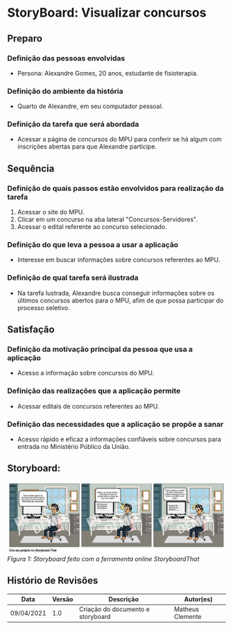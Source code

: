 # StoryBoard: Visualizar concursos
## Preparo
### Definição das pessoas envolvidas

- Persona: Alexandre Gomes, 20 anos, estudante de fisioterapia.
### Definição do ambiente da história

- Quarto de Alexandre, em seu computador pessoal.
### Definição da tarefa que será abordada

- Acessar a página de concursos do MPU para conferir se há algum com inscrições abertas para  que Alexandre participe.
## Sequência
### Definição de quais passos estão envolvidos para realização da tarefa

1. Acessar o site do MPU.
2. Clicar em um concurso na aba lateral "Concursos-Servidores".
3. Acessar o edital referente ao concurso selecionado.
### Definição do que leva a pessoa a usar a aplicação

- Interesse em buscar informações sobre concursos referentes ao MPU.
### Definição de qual tarefa será ilustrada

-  Na tarefa lustrada, Alexandre busca conseguir informações sobre os últimos concursos abertos para o MPU, afim de que possa participar do processo seletivo.
## Satisfação
### Definição da motivação principal da pessoa que usa a aplicação

- Acesso a informação sobre concursos do MPU.
### Definição das realizações que a aplicação permite

- Acessar editais de concursos referentes ao MPU.
### Definição das necessidades que a aplicação se propõe a sanar

- Acesso rápido e eficaz a informações confiáveis sobre concursos para entrada no Ministério Público da União.
## Storyboard:
[![storyboard](assets/storyboards/storyboard_conc.png)](assets/storyboards/storyboard_conc.png) *FIgura 1: Storyboard feito com a ferramenta online StoryboardThat*

## Histório de Revisões

| Data | Versão | Descrição | Autor(es) |
| --- | --- | --- | --- |
| 09/04/2021 | 1.0 | Criação do documento e storyboard | Matheus Clemente |